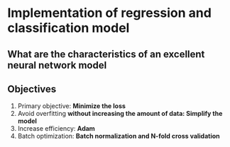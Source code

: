 # Implementation of regression and classification model
## What are the characteristics of an excellent neural network model
## Objectives
1. Primary objective: **Minimize the loss**
2. Avoid overfitting **without increasing the amount of data: Simplify the model**
3. Increase efficiency: **Adam**
4. Batch optimization: **Batch normalization and N-fold cross validation**
